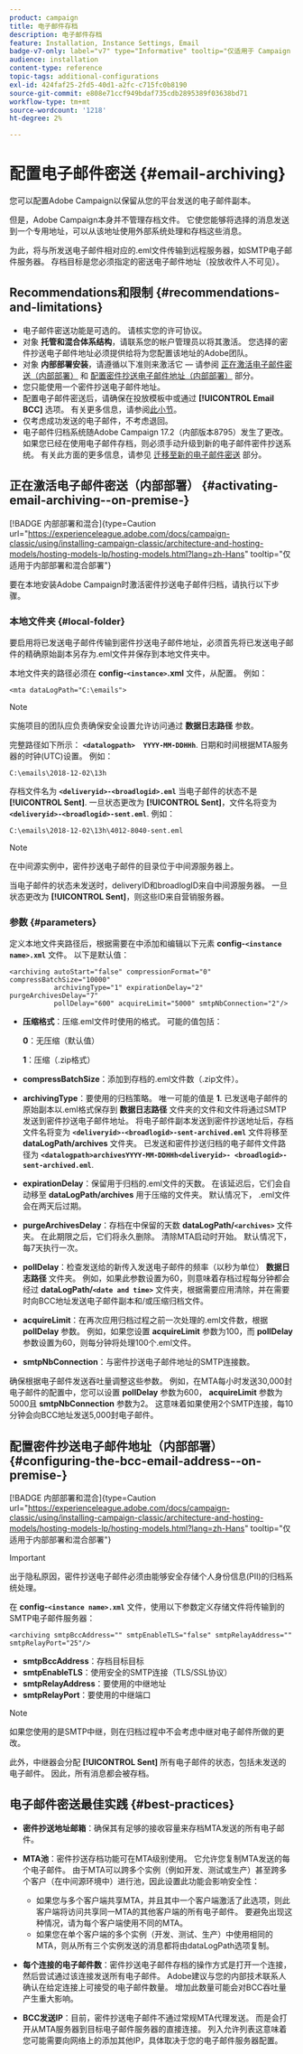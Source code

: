 ```yaml
---
product: campaign
title: 电子邮件存档
description: 电子邮件存档
feature: Installation, Instance Settings, Email
badge-v7-only: label="v7" type="Informative" tooltip="仅适用于 Campaign Classic v7"
audience: installation
content-type: reference
topic-tags: additional-configurations
exl-id: 424faf25-2fd5-40d1-a2fc-c715fc0b8190
source-git-commit: e808e71ccf949bdaf735cdb2895389f03638bd71
workflow-type: tm+mt
source-wordcount: '1218'
ht-degree: 2%

---
```


# 配置电子邮件密送 {#email-archiving}



您可以配置Adobe Campaign以保留从您的平台发送的电子邮件副本。

但是，Adobe Campaign本身并不管理存档文件。 它使您能够将选择的消息发送到一个专用地址，可以从该地址使用外部系统处理和存档这些消息。

为此，将与所发送电子邮件相对应的.eml文件传输到远程服务器，如SMTP电子邮件服务器。 存档目标是您必须指定的密送电子邮件地址（投放收件人不可见）。

## Recommendations和限制 {#recommendations-and-limitations}

* 电子邮件密送功能是可选的。 请核实您的许可协议。
* 对象 **托管和混合体系结构**，请联系您的帐户管理员以将其激活。 您选择的密件抄送电子邮件地址必须提供给将为您配置该地址的Adobe团队。
* 对象 **内部部署安装**，请遵循以下准则来激活它 — 请参阅 [正在激活电子邮件密送（内部部署）](#activating-email-archiving--on-premise-) 和 [配置密件抄送电子邮件地址（内部部署）](#configuring-the-bcc-email-address--on-premise-) 部分。
* 您只能使用一个密件抄送电子邮件地址。
* 配置电子邮件密送后，请确保在投放模板中或通过 **[!UICONTROL Email BCC]** 选项。 有关更多信息，请参阅[此小节](../../delivery/using/sending-messages.md#archiving-emails)。
* 仅考虑成功发送的电子邮件，不考虑退回。
* 电子邮件归档系统随Adobe Campaign 17.2（内部版本8795）发生了更改。 如果您已经在使用电子邮件存档，则必须手动升级到新的电子邮件密件抄送系统。 有关此方面的更多信息，请参见 [迁移至新的电子邮件密送](#updated-email-archiving-system--bcc-) 部分。

## 正在激活电子邮件密送（内部部署） {#activating-email-archiving--on-premise-}

[!BADGE 内部部署和混合]{type=Caution url="https://experienceleague.adobe.com/docs/campaign-classic/using/installing-campaign-classic/architecture-and-hosting-models/hosting-models-lp/hosting-models.html?lang=zh-Hans" tooltip="仅适用于内部部署和混合部署"}


要在本地安装Adobe Campaign时激活密件抄送电子邮件归档，请执行以下步骤。

### 本地文件夹 {#local-folder}

要启用将已发送电子邮件传输到密件抄送电子邮件地址，必须首先将已发送电子邮件的精确原始副本另存为.eml文件并保存到本地文件夹中。

本地文件夹的路径必须在 **config-`<instance>`.xml** 文件，从配置。 例如：

```
<mta dataLogPath="C:\emails">
```

>[!NOTE]
>
>实施项目的团队应负责确保安全设置允许访问通过 **数据日志路径** 参数。

完整路径如下所示： **`<datalogpath>  YYYY-MM-DDHHh`**. 日期和时间根据MTA服务器的时钟(UTC)设置。 例如：

```
C:\emails\2018-12-02\13h
```

存档文件名为 **`<deliveryid>-<broadlogid>.eml`** 当电子邮件的状态不是 **[!UICONTROL Sent]**. 一旦状态更改为 **[!UICONTROL Sent]**，文件名将变为 **`<deliveryid>-<broadlogid>-sent.eml`**. 例如：

```
C:\emails\2018-12-02\13h\4012-8040-sent.eml
```

>[!NOTE]
>
>在中间源实例中，密件抄送电子邮件的目录位于中间源服务器上。
>
>当电子邮件的状态未发送时，deliveryID和broadlogID来自中间源服务器。 一旦状态更改为 **[!UICONTROL Sent]**，则这些ID来自营销服务器。

### 参数 {#parameters}

定义本地文件夹路径后，根据需要在中添加和编辑以下元素 **config-`<instance name>.xml`** 文件。 以下是默认值：

```
<archiving autoStart="false" compressionFormat="0" compressBatchSize="10000"
           archivingType="1" expirationDelay="2" purgeArchivesDelay="7"
           pollDelay="600" acquireLimit="5000" smtpNbConnection="2"/>
```

* **压缩格式**：压缩.eml文件时使用的格式。 可能的值包括：

  **0**：无压缩（默认值）

  **1**：压缩（.zip格式）

* **compressBatchSize**：添加到存档的.eml文件数（.zip文件）。


* **archivingType**：要使用的归档策略。 唯一可能的值是 **1**. 已发送电子邮件的原始副本以.eml格式保存到 **数据日志路径** 文件夹的文件和文件将通过SMTP发送到密件抄送电子邮件地址。 将电子邮件副本发送到密件抄送地址后，存档文件名将变为 **`<deliveryid>-<broadlogid>-sent-archived.eml`** 文件将移至 **dataLogPath/archives** 文件夹。 已发送和密件抄送归档的电子邮件文件路径为 **`<datalogpath>archivesYYYY-MM-DDHHh<deliveryid>- <broadlogid>-sent-archived.eml`**.

  <!--
  **0**: raw copies of sent emails are saved in .eml format to the **dataLogPath** folder (default value). An archiving copy of the **`<deliveryid>-<broadlogid>-sent.eml`** file is saved to the **dataLogPath/archives** folder. The sent email file path becomes **`<datalogpath>archivesYYYY-MM-DDHHh <deliveryid>-<broadlogid>-sent.eml`**.-->

* **expirationDelay**：保留用于归档的.eml文件的天数。 在该延迟后，它们会自动移至 **dataLogPath/archives** 用于压缩的文件夹。 默认情况下， .eml文件会在两天后过期。
* **purgeArchivesDelay**：存档在中保留的天数 **dataLogPath/`<archives>`** 文件夹。 在此期限之后，它们将永久删除。 清除MTA启动时开始。 默认情况下，每7天执行一次。
* **pollDelay**：检查发送给的新传入发送电子邮件的频率（以秒为单位） **数据日志路径** 文件夹。 例如，如果此参数设置为60，则意味着存档过程每分钟都会经过 **dataLogPath/`<date and time>`** 文件夹，根据需要应用清除，并在需要时向BCC地址发送电子邮件副本和/或压缩归档文件。
* **acquireLimit**：在再次应用归档过程之前一次处理的.eml文件数，根据 **pollDelay** 参数。 例如，如果您设置 **acquireLimit** 参数为100，而 **pollDelay** 参数设置为60，则每分钟将处理100个.eml文件。
* **smtpNbConnection**：与密件抄送电子邮件地址的SMTP连接数。

确保根据电子邮件发送吞吐量调整这些参数。 例如，在MTA每小时发送30,000封电子邮件的配置中，您可以设置 **pollDelay** 参数为600， **acquireLimit** 参数为5000且 **smtpNbConnection** 参数为2。 这意味着如果使用2个SMTP连接，每10分钟会向BCC地址发送5,000封电子邮件。

## 配置密件抄送电子邮件地址（内部部署） {#configuring-the-bcc-email-address--on-premise-}

[!BADGE 内部部署和混合]{type=Caution url="https://experienceleague.adobe.com/docs/campaign-classic/using/installing-campaign-classic/architecture-and-hosting-models/hosting-models-lp/hosting-models.html?lang=zh-Hans" tooltip="仅适用于内部部署和混合部署"}


>[!IMPORTANT]
>
>出于隐私原因，密件抄送电子邮件必须由能够安全存储个人身份信息(PII)的归档系统处理。

在 **config-`<instance name>.xml`** 文件，使用以下参数定义存储文件将传输到的SMTP电子邮件服务器：

```
<archiving smtpBccAddress="" smtpEnableTLS="false" smtpRelayAddress="" smtpRelayPort="25"/>
```

* **smtpBccAddress**：存档目标目标
* **smtpEnableTLS**：使用安全的SMTP连接（TLS/SSL协议）
* **smtpRelayAddress**：要使用的中继地址
* **smtpRelayPort**：要使用的中继端口

>[!NOTE]
>
>如果您使用的是SMTP中继，则在归档过程中不会考虑中继对电子邮件所做的更改。
>
>此外，中继器会分配 **[!UICONTROL Sent]** 所有电子邮件的状态，包括未发送的电子邮件。 因此，所有消息都会被存档。

<!--
## Moving to the new Email BCC {#updated-email-archiving-system--bcc-}

[!BADGE On-premise & Hybrid]{type=Caution url="https://experienceleague.adobe.com/docs/campaign-classic/using/installing-campaign-classic/architecture-and-hosting-models/hosting-models-lp/hosting-models.html" tooltip="Applies to on-premise and hybrid deployments only"}

>[!IMPORTANT]
>
>The email archiving system (BCC) changed with Adobe Campaign 17.2 (build 8795). If you are upgrading from an older build and were already using email archiving capabilities, you must upgrade manually to the new email archiving system (BCC).

To do this, make the following changes to the **`config-<instance>.xml`** file:

1. Remove the **zipPath** parameter from the **`<archiving>`** node.
1. Set the **compressionFormat** parameter to **1** if needed.
1. Set the **archivingType** parameter to **1**.

Once email BCC is configured, make sure you select the **[!UICONTROL Email BCC]** option in the delivery template or the delivery. For more on this, see [this section](../../delivery/using/sending-messages.md#archiving-emails).
-->

## 电子邮件密送最佳实践 {#best-practices}

* **密件抄送地址邮箱**：确保其有足够的接收容量来存档MTA发送的所有电子邮件。
* **MTA池**：密件抄送存档功能可在MTA级别使用。 它允许您复制MTA发送的每个电子邮件。 由于MTA可以跨多个实例（例如开发、测试或生产）甚至跨多个客户（在中间源环境中）进行池，因此设置此功能会影响安全性：

   * 如果您与多个客户端共享MTA，并且其中一个客户端激活了此选项，则此客户端将访问共享同一MTA的其他客户端的所有电子邮件。 要避免出现这种情况，请为每个客户端使用不同的MTA。
   * 如果您在单个客户端的多个实例（开发、测试、生产）中使用相同的MTA，则从所有三个实例发送的消息都将由dataLogPath选项复制。

* **每个连接的电子邮件数**：密件抄送电子邮件存档的操作方式是打开一个连接，然后尝试通过该连接发送所有电子邮件。 Adobe建议与您的内部技术联系人确认在给定连接上可接受的电子邮件数量。 增加此数量可能会对BCC吞吐量产生重大影响。
* **BCC发送IP**：目前，密件抄送电子邮件不通过常规MTA代理发送。 而是会打开从MTA服务器到目标电子邮件服务器的直接连接。 列入允许列表这意味着您可能需要向网络上的添加其他IP，具体取决于您的电子邮件服务器配置。

<!--## Email BCC with Enhanced MTA {#email-bcc-with-enhanced-mta}

For **hosted and hybrid architectures**, if you have the latest instance of Adobe Campaign, or if you have upgraded to the Enhanced MTA and using Adobe Campaign 19.2 or later, you can use Email BCC with Enhanced MTA, which is more reliable, efficient, and has lower latency.

### Activating Email BCC with Enhanced MTA

To activate this feature, you must contact your account executive to communicate the BCC email address to be used for archiving.

>[!NOTE]
>
>If you were already using BCC email archiving, you can provide the same address as you were using before or use a new one. If you keep the same, you still have to contact your account executive to set it up for you.

### Specificities and recommendations

Email BCC with Enhanced MTA is not activated at the delivery level: once this feature is enabled, **all sent deliveries** are sent to the BCC email address. There is no need to select the **[!UICONTROL Email BCC]** option in the delivery template or in the delivery.

If you were already using BCC and if you keep the same address, you could see a significant increase in the volumes sent to the BCC address.

Consequently, make sure:
* The BCC address has enough reception capacity to archive all the emails that are sent.
* You have the required MTA infrastructure capacity to receive 100% of your email volume delivered to a single address.

### Limitations

* Email BCC with Enhanced MTA delivers to the BCC email address before delivering to the recipients, which can result in BCC messages being sent even though the original deliveries may have bounced. For more on bounces, see [Understanding delivery failures](../../delivery/using/understanding-delivery-failures.md).

* There is no reporting available on the delivery status of the emails sent to the BCC email address.-->